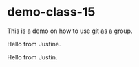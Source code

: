 # demo-class-15

This is a demo on how to use git as a group.


Hello from Justine.

Hello from Justin.

